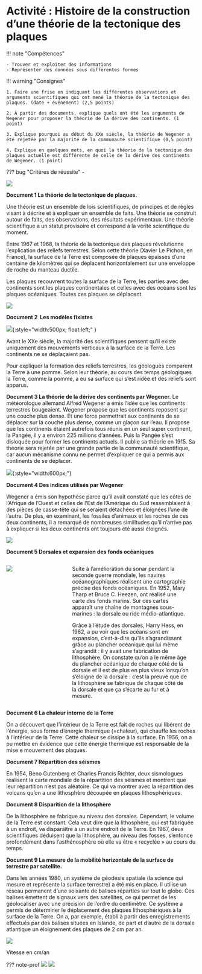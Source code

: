 # Activité : Histoire de la construction d’une théorie de la tectonique des plaques

!!! note "Compétences"

    - Trouver et exploiter des informations
    - Représenter des données sous différentes formes

!!! warning "Consignes"

    1. Faire une frise en indiquant les différentes observations et arguments scientifiques qui ont mené la théorie de la tectonique des plaques. (date + événement) (2,5 points)

    2. À partir des documents, explique quels ont été les arguments de Wegener pour proposer la théorie de la dérive des continents. (1 point)

    3. Explique pourquoi au début du XXe siècle, la théorie de Wegener a été rejetée par la majorité de la communauté scientifique (0,5 point)

    4. Explique en quelques mots, en quoi la théorie de la tectonique des plaques actuelle est différente de celle de la dérive des continents de Wegener. (1 point)
    
??? bug "Critères de réussite"
    - 

![](Pictures/friseChronoViergeTecto.png)


**Document 1 La théorie de la tectonique de plaques.**

Une théorie est un ensemble de lois scientifiques, de principes et de règles visant à décrire et à expliquer un ensemble de faits. Une théorie se construit autour de faits, des observations, des résultats expérimentaux. Une théorie scientifique a un statut provisoire et correspond à la vérité scientifique du moment.

Entre 1967 et 1968, la théorie de la tectonique des plaques révolutionne l’explication des reliefs terrestres. Selon cette théorie (Xavier Le Pichon, en France), la surface de la Terre est composée de plaques épaisses d’une centaine de kilomètres qui se déplacent horizontalement sur une enveloppe de roche du manteau
ductile.


Les plaques recouvrent toutes la surface de la Terre, les parties avec des continents sont les plaques continentales et celles avec des océans sont les plaques océaniques. Toutes ces plaques se déplacent.

![](Pictures/schemaDynInterne.png)


**Document 2  Les modèles fixistes**

![](Pictures/imageModeleFixiste.png){:style="width:500px; float:left;"  }

Avant le XXe siècle, la majorité des scientifiques pensent qu’il existe uniquement des mouvements verticaux à la surface de la Terre. Les continents ne se déplaçaient pas.



Pour expliquer la formation des reliefs terrestres, les géologues comparent la Terre à une pomme. Selon leur théorie, au cours des temps géologiques la Terre, comme la pomme, a eu sa surface qui s’est ridée et des reliefs sont apparus.

**Document 3 La théorie de la dérive des continents par Wegener.**
Le météorologue allemand Alfred Wegener a émis l’idée que les continents terrestres bougeaient. Wegener propose que les continents reposent sur une couche plus dense. Et une force permettrait aux continents de se déplacer sur la couche plus dense, comme un glaçon sur l’eau. Il propose que les continents étaient autrefois tous réunis en un seul super continent, la Pangée, il y a environ 225 millions d’années. Puis la Pangée s’est disloquée pour former les continents actuels. Il publie sa théorie en 1915. Sa théorie sera rejetée par une grande partie de la communauté scientifique, car aucun mécanisme connu ne permet d’expliquer ce qui a permis aux continents de se déplacer.

![](Pictures/schemaComparatifFixisteWegener.png){:style="width:600px;"}






**Document 4 Des indices utilisés par Wegener**

Wegener a émis son hypothèse parce qu’il avait constaté que les côtes de l’Afrique de l’Ouest et celles de l’Est de l’Amérique du Sud ressemblaient à des pièces de casse-tête qui se seraient détachées et éloignées l’une de l’autre. De plus, en examinant, les fossiles d’animaux et les roches de ces deux continents, il a remarqué de nombreuses similitudes qu’il n’arrive pas à expliquer si les deux continents ont toujours été aussi éloignés.

![](Pictures/indicesWegener.png)

**Document 5 Dorsales et expansion des fonds océaniques**


<div markdown style="display:flex; flex-direction:row;">

<div markdown style="flex: 1 1 0;padding-right:20px;">

![](Pictures/carteAgeFondsOceans.png)

</div>
<div markdown style="flex: 2 1 0;padding-right:20px;">

Suite à l’amélioration du sonar pendant la seconde guerre mondiale, les navires océanographiques réalisent une cartographie précise des fonds océaniques. En 1952, Mary Tharp et Bruce C. Heezen, ont réalisé une carte des fonds marins. Sur ces cartes apparaît une chaîne de montagnes sous-marines : la dorsale ou ride médio-atlantique.

Grâce à l’étude des dorsales, Harry Hess, en 1962, a pu voir que les océans sont en expansion, c’est-à-dire qu’ils s’agrandissent grâce au plancher océanique qui lui même s’agrandit : il y avait une fabrication de lithosphère. On constate qu’on a le même âge du plancher océanique de chaque côté de la dorsale et il est de plus en plus vieux lorsqu’on s’éloigne de la dorsale : c’est la preuve que de la lithosphère se fabrique de chaque côté de la dorsale et que ça s’écarte au fur et à mesure.

</div>
</div>

**Document 6 La chaleur interne de la Terre**

On a découvert que l’intérieur de la Terre est fait de roches qui libèrent de l’énergie, sous forme d’énergie thermique (=chaleur), qui chauffe les roches à l’intérieur de la Terre. Cette chaleur se dissipe à la surface. En 1956, on a pu mettre en évidence que cette énergie thermique est responsable de la mise e mouvement des plaques.

**Document 7 Répartition des séismes**

En 1954, Beno Gutenberg et Charles Francis Richter, deux sismologues réalisent la carte mondiale de la répartition des séismes et montrent que leur répartition n’est pas aléatoire. Ce qui va montrer avec la répartition des volcans qu’on a une lithosphère découpée en plaques lithosphériques.

**Document 8 Disparition de la lithosphère**

De la lithosphère se fabrique au niveau des dorsales. Cependant, le volume de la Terre est constant. Cela veut dire que la lithosphère, qui est fabriquée à un endroit, va disparaître à un autre endroit de la Terre. En 1967, deux scientifiques déduisent que la lithosphère, au niveau des fosses, s’enfonce profondément dans l’asthénosphère où elle va être « recyclée » au cours du temps.

**Document 9 La mesure de la mobilité horizontale de la surface de terrestre par satellite.**

Dans les années 1980, un système de géodésie spatiale (la science qui mesure et représente la surface terrestre) a été mis en place. Il utilise un réseau permanent d’une soixante de balises réparties sur tout le globe. Ces balises émettent de signaux vers des satellites, ce qui permet de les géolocaliser avec une précision de l’ordre du centimètre. 
Ce système a permis de déterminer le déplacement des plaques lithosphériques à la surface de la Terre. On a, par exemple, établi à partir des enregistrements effectués par des balises situées en Islande, de part et d’autre de la dorsale atlantique un éloignement des plaques de 2 cm par an.

![](Pictures/carteMouvPlaques.png)

Vitesse en cm/an





??? note-prof
    ![](Pictures/friseChronoTectonique.png)
    ![](Pictures/friseChronosTectoPlaques.png)